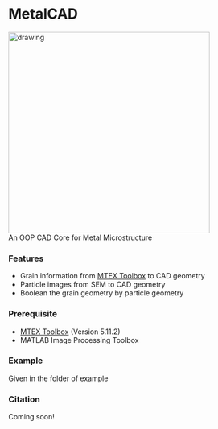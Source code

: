 # MetalCAD
<img src="web/logo.jpg" alt="drawing" width="400"/><br>
An OOP CAD Core for Metal Microstructure<br>

### Features
- Grain information from [MTEX Toolbox](ghttps://mtex-toolbox.github.io) to CAD geometry
- Particle images from SEM to CAD geometry
- Boolean the grain geometry by particle geometry

### Prerequisite
- [MTEX Toolbox](https://mtex-toolbox.github.io/download) (Version 5.11.2) 
- MATLAB Image Processing Toolbox

### Example
Given in the folder of example

### Citation
Coming soon!